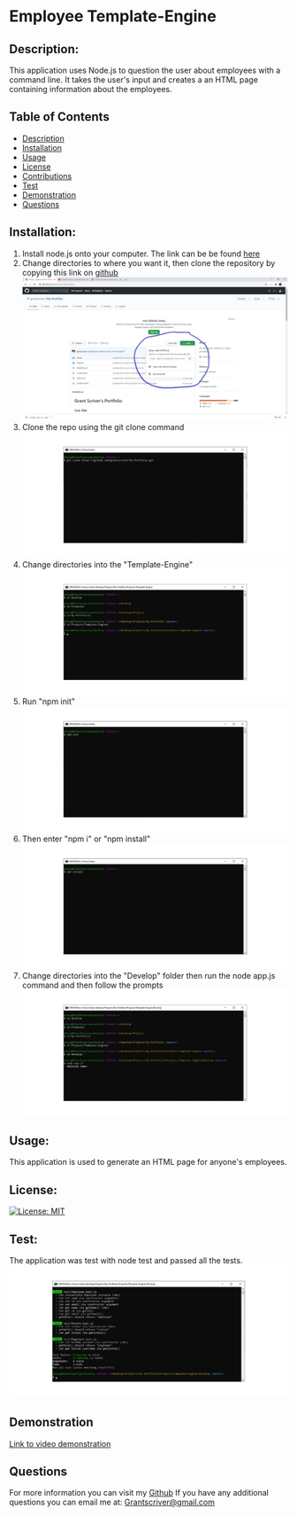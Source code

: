 # Employee Template-Engine

## Description:

This application uses Node.js to question the user about employees with a command line. It takes the user's input and creates a an HTML page containing information about the employees.

## Table of Contents

- [Description](#description)
- [Installation](#installation)
- [Usage](#usage)
- [License](#license)
- [Contributions](#contributions)
- [Test](#test)
- [Demonstration](#demonstration)
- [Questions](#questions)

## Installation:

1. Install node.js onto your computer. The link can be be found [here](https://nodejs.org/en/)
2. Change directories to where you want it, then clone the repository by copying this link on [github](https://github.com/grantscriver/My-Portfolio.git) ![Screenshot of repo](./Assets/gitclone.jpg)
3. Clone the repo using the git clone command ![Git clone command](./Assets/gitclonecommand.jpg)
4. Change directories into the "Template-Engine" ![Directory Folder](./Assets/cdfoldertemplate-engine.jpg)
5. Run "npm init" ![npm init](./Assets/npm-init.jpg)
6. Then enter "npm i" or "npm install" ![npm install](./Assets/npm-install.jpg)
7. Change directories into the "Develop" folder then run the node app.js command and then follow the prompts ![node app.js](./Assets/nodeappjs.jpg)

## Usage:

This application is used to generate an HTML page for anyone's employees.

## License:

[![License: MIT](https://img.shields.io/badge/License-MIT-yellow.svg)](https://opensource.org/licenses/MIT)

## Test:

The application was test with node test and passed all the tests. ![npm test](./Assets/npmtest.jpg)

## Demonstration

[Link to video demonstration]()

## Questions

For more information you can visit my [Github](https://github.com/grantscriver)
If you have any additional questions you can email me at: Grantscriver@gmail.com
